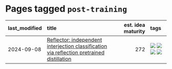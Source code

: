 # Pages tagged `post-training`

|last_modified|title|est. idea maturity|tags
|:---|:---|---:|:---|
|2024-09-08|[Reflector: independent  interjection classification via reflection pretrained distillation](../reflector.md)|272|[![](https://img.shields.io/badge/tag-agentic-4072a1)](../tags/agentic.md) [![](https://img.shields.io/badge/tag-experimental-a68128)](../tags/experimental.md) [![](https://img.shields.io/badge/tag-llm-7c795e)](../tags/llm.md) [![](https://img.shields.io/badge/tag-post-training-95bed6)](../tags/post-training.md)|